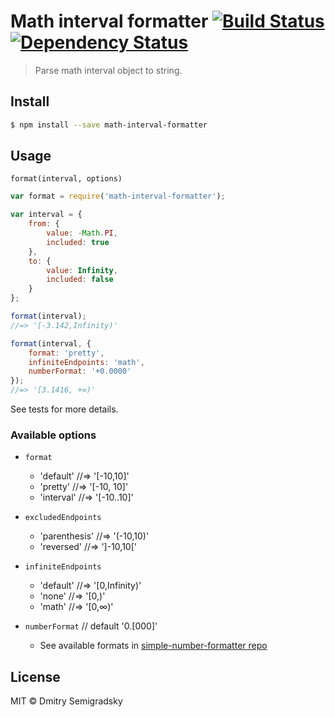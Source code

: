 # Math interval formatter [![Build Status](https://travis-ci.org/Semigradsky/math-interval-formatter.svg)](https://travis-ci.org/Semigradsky/math-interval-formatter) [![Dependency Status](https://david-dm.org/Semigradsky/math-interval-formatter.svg)](https://david-dm.org/Semigradsky/math-interval-formatter)

> Parse math interval object to string.


## Install

```sh
$ npm install --save math-interval-formatter
```


## Usage

`format(interval, options)`

```js
var format = require('math-interval-formatter');

var interval = {
	from: {
		value: -Math.PI,
		included: true
	},
	to: {
		value: Infinity,
		included: false
	}
};

format(interval);
//=> '[-3.142,Infinity)'

format(interval, {
	format: 'pretty',
	infiniteEndpoints: 'math',
	numberFormat: '+0.0000'
});
//=> '[3.1416, +∞)'

```

See tests for more details.


### Available options

- `format`
	- 'default' //=> '[-10,10]'
	- 'pretty' //=> '[-10, 10]'
	- 'interval' //=> '[-10..10]'

- `excludedEndpoints`
	- 'parenthesis' //=> '(-10,10)'
	- 'reversed' //=> ']-10,10['

- `infiniteEndpoints`
	- 'default' //=> '[0,Infinity)'
	- 'none' //=> '[0,)'
	- 'math' //=> '[0,∞)'

- `numberFormat` // default '0.[000]'
	- See available formats in [simple-number-formatter repo](https://github.com/Semigradsky/simple-number-formatter)


## License

MIT © Dmitry Semigradsky
